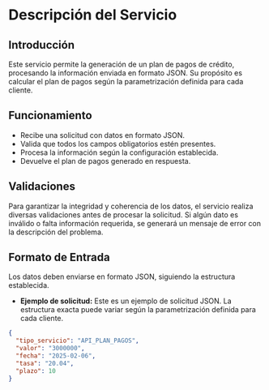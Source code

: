 # Descripción del Servicio

## **Introducción**
Este servicio permite la generación de un plan de pagos de crédito, procesando la información enviada en formato JSON. Su propósito es calcular el plan de pagos según la parametrización definida para cada cliente.

## **Funcionamiento**
- Recibe una solicitud con datos en formato JSON.
- Valida que todos los campos obligatorios estén presentes.
- Procesa la información según la configuración establecida.
- Devuelve el plan de pagos generado en respuesta.

## **Validaciones**
Para garantizar la integridad y coherencia de los datos, el servicio realiza diversas validaciones antes de procesar la solicitud. Si algún dato es inválido o falta información requerida, se generará un mensaje de error con la descripción del problema.

## **Formato de Entrada**
Los datos deben enviarse en formato JSON, siguiendo la estructura establecida.

- **Ejemplo de solicitud:** Este es un ejemplo de solicitud JSON. La estructura exacta puede variar según la parametrización definida para cada cliente.
```json
{
  "tipo_servicio": "API_PLAN_PAGOS",
  "valor": "3000000",
  "fecha": "2025-02-06",
  "tasa": "20.04",
  "plazo": 10
}
```

